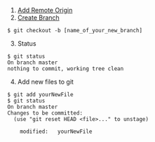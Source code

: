 1. [Add Remote Origin](https://help.github.com/articles/adding-a-remote/)
2. [Create Branch](git/branch) 
```shell
$ git checkout -b [name_of_your_new_branch]
```
3. Status
```shell
$ git status
On branch master
nothing to commit, working tree clean
```
4. Add new files to git
```shell
$ git add yourNewFile
$ git status
On branch master
Changes to be committed:
  (use "git reset HEAD <file>..." to unstage)

	modified:   yourNewFile
```  
